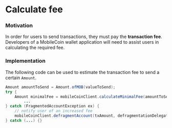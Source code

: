 # Calculate fee

### Motivation

In order for users to send transactions, they must pay the **transaction fee**. Developers of a
MobileCoin wallet application will need to assist users in calculating the required fee.

### Implementation

The following code can be used to estimate the transaction fee to send a certain `Amount`.

```java
Amount amountToSend = Amount.ofMOB(valueToSend);
try {
    Amount minimalFee = mobileCoinClient.calculateMinimalFee(amountToSend);
        ...
} catch (FragmentedAccountException ex) {
    // notify user of an increased fee
    mobileCoinClient.defragmentAccount(txAmount, defragmentationDelegate);
} catch (...) {}
```
